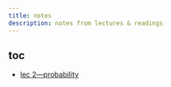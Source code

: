 ```yaml
---
title: notes
description: notes from lectures & readings
---
```


## toc

- [lec 2&mdash;probability](./lec_02-probability/)
